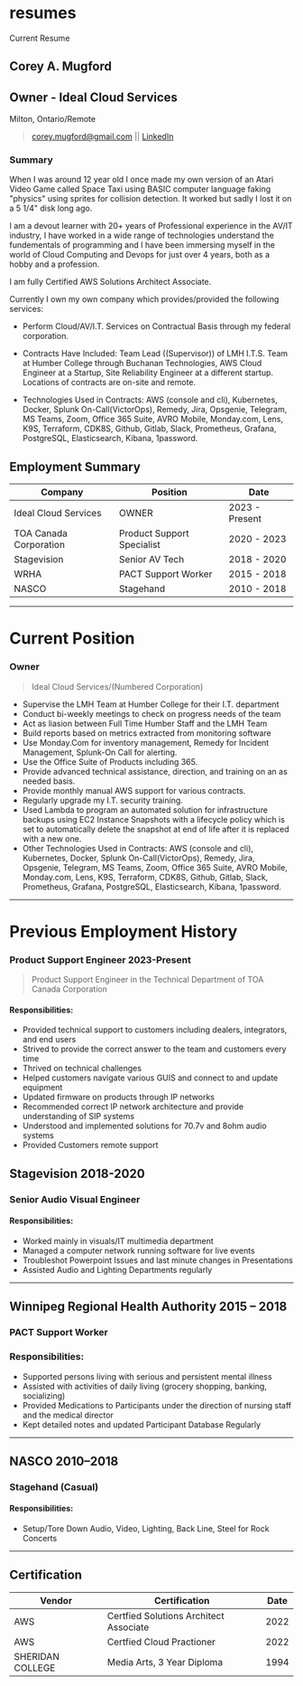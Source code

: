 # resumes
Current Resume
## Corey A. Mugford 
## Owner - Ideal Cloud Services
Milton, Ontario/Remote

> corey.mugford@gmail.com || [LinkedIn](https://www.linkedin.com/in/coreyallanmugford/corey.mugford@gmail.com "LinkedIn")

### Summary

When I was around 12 year old I once made my own version of an Atari Video Game called Space Taxi using BASIC computer language faking "physics" using sprites for collision detection. It worked but sadly I lost it on a 5 1/4" disk long ago.

I am a devout learner with 20+ years of Professional experience in the AV/IT industry, I have worked in a wide range of technologies understand the fundementals of programming and I have been immersing myself in the world of Cloud Computing and Devops for just over 4 years, both as a hobby and a profession.

I am fully Certified AWS Solutions Architect Associate. 

Currently I own my own company which provides/provided the following services:
* Perform Cloud/AV/I.T. Services on Contractual Basis through my federal corporation.

* Contracts Have Included: Team Lead ((Supervisor)) of LMH I.T.S. Team at Humber College through Buchanan Technologies, AWS Cloud Engineer at a Startup, Site Reliability Engineer at a different startup. Locations of contracts are on-site and remote.

* Technologies Used in Contracts: AWS (console and cli), Kubernetes, Docker, Splunk On-Call(VictorOps), Remedy, Jira, Opsgenie, Telegram, MS Teams, Zoom, Office 365 Suite, AVRO Mobile, Monday.com, Lens, K9S, Terraform, CDK8S, Github, Gitlab, Slack, Prometheus, Grafana, PostgreSQL, Elasticsearch, Kibana, 1password.

## Employment Summary
| Company   | Position | Date |   
| ----------- | ----------- |----------- |
| Ideal Cloud Services | OWNER| 2023 - Present |
| TOA Canada Corporation | Product Support Specialist| 2020 - 2023 |
| Stagevision | Senior AV Tech  | 2018 - 2020
| WRHA | PACT Support Worker | 2015 - 2018
| NASCO | Stagehand | 2010 - 2018

---
# Current Position

### Owner
> Ideal Cloud Services/(Numbered Corporation)
* Supervise the LMH Team at Humber College for their I.T. department
* Conduct bi-weekly meetings to check on progress needs of the team
* Act as liasion between Full Time Humber Staff and the LMH Team
* Build reports based on metrics extracted from monitoring software
* Use Monday.Com for inventory management, Remedy for Incident Management, Splunk-On Call for alerting.
* Use the Office Suite of Products including 365.
* Provide advanced technical assistance, direction, and training on an as needed basis.
* Provide monthly manual AWS support for various contracts.
* Regularly upgrade my I.T. security training.
* Used Lambda to program an automated solution for infrastructure backups using EC2 Instance Snapshots with a lifecycle policy which is set to automatically delete the snapshot at end of life after it is replaced with a new one.
* Other Technologies Used in Contracts: AWS (console and cli), Kubernetes, Docker, Splunk On-Call(VictorOps), Remedy, Jira, Opsgenie, Telegram, MS Teams, Zoom, Office 365 Suite, AVRO Mobile, Monday.com, Lens, K9S, Terraform, CDK8S, Github, Gitlab, Slack, Prometheus, Grafana, PostgreSQL, Elasticsearch, Kibana, 1password.
---

# Previous Employment History
### Product Support Engineer                2023-Present
> Product Support Engineer in the Technical Department of TOA Canada Corporation

#### Responsibilities: 
* Provided technical support to customers including dealers, integrators, and end users
* Strived to provide the correct answer to the team and customers every time
* Thrived on technical challenges
* Helped customers navigate various GUIS and connect to and update equipment
* Updated firmware on products through IP networks
* Recommended correct IP network architecture and provide understanding of SIP systems
* Understood and implemented solutions for 70.7v and 8ohm audio systems
* Provided Customers remote support

## Stagevision						       2018-2020
### Senior Audio Visual Engineer
#### Responsibilities: 
+ Worked mainly in visuals/IT multimedia department
+ Managed a computer network running software for live events
+ Troubleshot Powerpoint Issues and last minute changes in Presentations
+ Assisted Audio and Lighting Departments regularly
---
## Winnipeg Regional Health Authority			       2015 – 2018
### PACT Support Worker
### Responsibilities: 

* Supported persons living with serious and persistent mental illness
* Assisted with activities of daily living (grocery shopping, banking, socializing)
* Provided Medications to Participants under the direction of nursing staff and the medical director
* Kept detailed notes and updated Participant Database Regularly
---

## NASCO							     2010–2018
### Stagehand (Casual)

#### Responsibilities: 
+ Setup/Tore Down Audio, Video, Lighting, Back Line, Steel for Rock Concerts

---

## Certification
| Vendor    | Certification | Date |   
| ----------- | ----------- |----------- 
| AWS | Certfied Solutions Architect Associate | 2022
| AWS | Certfied Cloud Practioner | 2022
| SHERIDAN COLLEGE | Media Arts, 3 Year Diploma | 1994  
